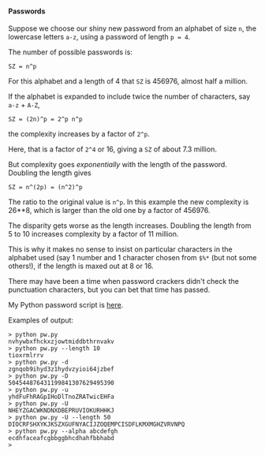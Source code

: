 #### Passwords

Suppose we choose our shiny new password from an alphabet of size `n`, the lowercase letters `a-z`, using a password of length `p = 4`.

The number of possible passwords is:

    SZ = n^p

For this alphabet and a length of 4 that `SZ` is 456976, almost half a million.
    
If the alphabet is expanded to include twice the number of characters, say `a-z` + `A-Z`,

    SZ = (2n)^p = 2^p n^p

the complexity increases by a factor of `2^p`.

Here, that is a factor of `2^4` or 16, giving a `SZ` of about 7.3 million.


But complexity goes *exponentially* with the length of the password. Doubling the length gives

    SZ = n^(2p) = (n^2)^p

The ratio to the original value is `n^p`.  In this example the new complexity is 26**8, which is larger than the old one by a factor of 456976.

The disparity gets worse as the length increases.  Doubling the length from 5 to 10 increases complexity by a factor of 11 million.

This is why it makes no sense to insist on particular characters in the alphabet used (say 1 number and 1 character chosen from `$%*` (but not some others!), if the length is maxed out at 8 or 16.

There may have been a time when password crackers didn't check the punctuation characters, but you can bet that time has passed.

My Python password script is [here](scripts/pw.py).

Examples of output:

``` 
> python pw.py
nvhywbxfhckxzjowtmiddbthrnvakv
> python pw.py --length 10
tioxrmlrrv
> python pw.py -d
zgnqob9ihyd3z1hydvzyioi64jzbef
> python pw.py -D
504544876431199841307629495390
> python pw.py -u
yhdFuFhRAGpIHoDlTnoZRATwicEHFa
> python pw.py -U
NHEYZGACWKNDNXDBEPRUVIOKURHHKJ
> python pw.py -U --length 50
DIOCRFSHXYKJKSZXGUFNYACIJZOQEMPCISDFLKMXMGHZVRVNPQ
> python pw.py --alpha abcdefgh
ecdhfaceafcgbbggbhcdhahfbbhabd
> 
```

